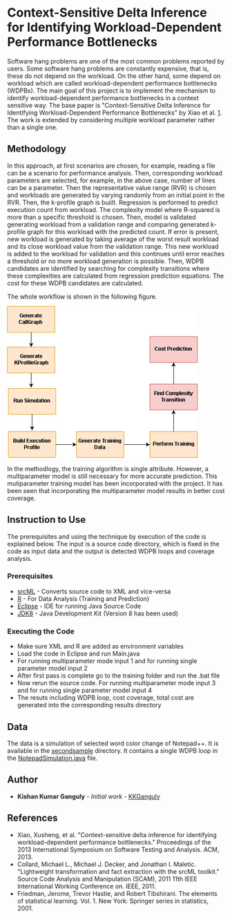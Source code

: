# Context-Sensitive Delta Inference for Identifying Workload-Dependent Performance Bottlenecks

Software hang problems are one of the most common problems reported by users. Some software hang problems are constantly expensive, that is, these do not depend on the workload. On the other hand, some depend on workload which are called workload-dependent performance bottlenecks (WDPBs). The main goal of this project is to implement the mechanism to identify workload-dependent performance bottlenecks in a context sensitive way. The base paper is "Context-Sensitive Delta Inference for Identifying Workload-Dependent Performance Bottlenecks" by Xiao et al. [1](https://dl.acm.org/citation.cfm?id=2483784). The work is extended by considering multiple workload parameter rather than a single one.
## Methodology

In this approach, at first scenarios are chosen, for example, reading a file can be a scenario for performance analysis. Then, corresponding workload parameters are selected, for example, in the above case, number of lines can be a parameter. Then the representative value range (RVR) is chosen and workloads are generated by varying randomly from an initial point in the RVR. Then, the k-profile graph is buiilt. Regression is performed to predict execution count from workload. The complexity model where R-squared is more than a specific threshold is chosen. Then, model is validated generating workload from a validation range and comparing generated k-profile graph for this workload with the predicted count. If error is present, new workload is generated by taking average of the worst result workload and its close workload value from the validation range. This new workload is added to the workload for validation and this continues until error reaches a threshold or no more workload generation is possible. Then, WDPB candidates are identified by searching for complexity transitions where these complexities are calculated from regression prediction equations. The cost for these WDPB candidates are calculated.

The whole workflow is shown in the following figure.

![Alt text](https://github.com/IITDU-AMIT-MSSE1044/course-project-KKGanguly/blob/master/src/flow.jpg "Flow Diagram")

In the methodlogy, the training algorithm is single attribute. However, a multiparameter model is still necessary for more accurate prediction. This mutiparameter training model has been incorporated with the project. It has been seen that incorporating the multiparameter model results in better cost coverage.

## Instruction to Use

The prerequisites and using the technique by execution of the code is explained below. The input is a source code directory, which is fixed in the code as input data and the output is detected WDPB loops and coverage analysis.

### Prerequisites

* [srcML](http://www.srcml.org/) - Converts source code to XML and vice-versa
* [R](https://www.r-project.org/) - For Data Analysis (Training and Prediction)
* [Eclipse](https://www.eclipse.org/) - IDE for running Java Source Code
* [JDK8](http://www.oracle.com/technetwork/java/javase/downloads/index.html) - Java Development Kit (Version 8 has been used)

### Executing the Code

* Make sure XML and R are added as environment variables
* Load the code in Eclipse and run Main.java 
* For running multiparameter mode input 1 and for running single parameter model input 2
* After first pass is complete go to the training folder and run the .bat file
* Now rerun the source code. For running multiparameter mode input 3 and for running single parameter model input 4
* The resuts including WDPB loop, cost coverage, total cost are generated into the corresponding results directory

## Data
The data is a simulation of selected word color change of Notepad++. It is available in the [secondsample](https://github.com/IITDU-AMIT-MSSE1044/course-project-KKGanguly/tree/master/src/secondsample) directory. It contains a single WDPB loop in the [NotepadSimulation.java](https://github.com/IITDU-AMIT-MSSE1044/course-project-KKGanguly/blob/master/src/secondsample/NotePadSimulation.java) file.    

## Author

* **Kishan Kumar Ganguly** - *Initial work* - [KKGanguly](https://github.com/KKGanguly)

## References 

* Xiao, Xusheng, et al. "Context-sensitive delta inference for identifying workload-dependent performance bottlenecks." Proceedings of the 2013 International Symposium on Software Testing and Analysis. ACM, 2013.
* Collard, Michael L., Michael J. Decker, and Jonathan I. Maletic. "Lightweight transformation and fact extraction with the srcML toolkit." Source Code Analysis and Manipulation (SCAM), 2011 11th IEEE International Working Conference on. IEEE, 2011.
* Friedman, Jerome, Trevor Hastie, and Robert Tibshirani. The elements of statistical learning. Vol. 1. New York: Springer series in statistics, 2001.



